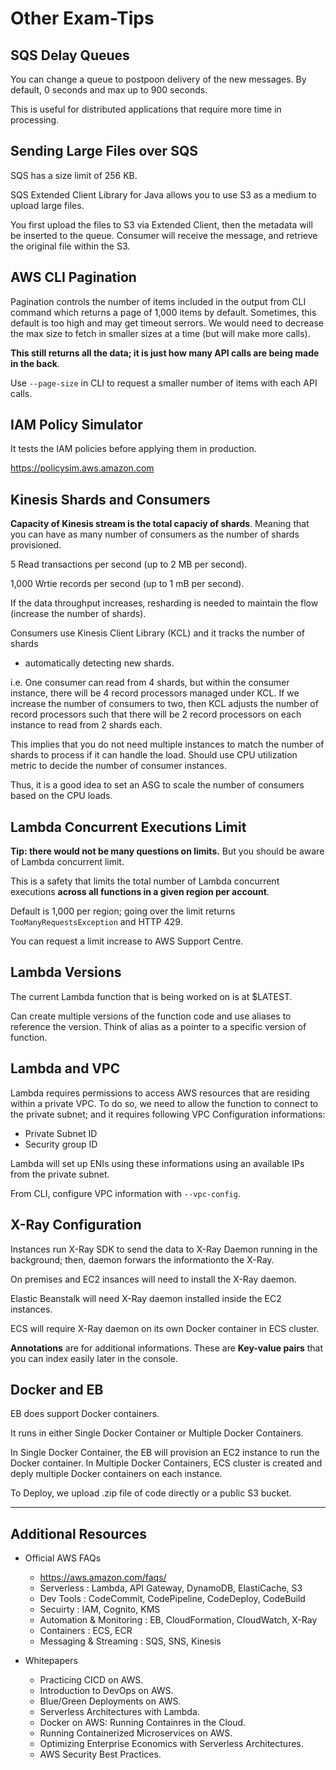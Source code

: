 Other Exam-Tips
===============

SQS Delay Queues
----------------

You can change a queue to postpoon delivery of the new messages. By default,
0 seconds and max up to 900 seconds.

This is useful for distributed applications that require more time in
processing.

Sending Large Files over SQS
----------------------------

SQS has a size limit of 256 KB.

SQS Extended Client Library for Java allows you to use S3 as a medium to upload
large files.

You first upload the files to S3 via Extended Client, then the metadata will be
inserted to the queue. Consumer will receive the message, and retrieve the
original file within the S3.

AWS CLI Pagination
------------------

Pagination controls the number of items included in the output from CLI command
which returns a page of 1,000 items by default. Sometimes, this default is too
high and may get timeout serrors. We would need to decrease the max size to
fetch in smaller sizes at a time (but will make more calls).

**This still returns all the data; it is just how many API calls are being made
in the back**.

Use `--page-size` in CLI to request a smaller number of items with each API
calls.

IAM Policy Simulator
--------------------

It tests the IAM policies before applying them in production.

<https://policysim.aws.amazon.com>

Kinesis Shards and Consumers
----------------------------

**Capacity of Kinesis stream is the total capaciy of shards**. Meaning that you
can have as many number of consumers as the number of shards provisioned.

5 Read transactions per second (up to 2 MB per second).

1,000 Wrtie records per second (up to 1 mB per second).

If the data throughput increases, resharding is needed to maintain the flow
(increase the number of shards).

Consumers use Kinesis Client Library (KCL) and it tracks the number of shards
- automatically detecting new shards.

i.e. One consumer can read from 4 shards, but within the consumer instance,
there will be 4 record processors managed under KCL. If we increase the number
of consumers to two, then KCL adjusts the number of record processors such that
there will be 2 record processors on each instance to read from 2 shards each.

This implies that you do not need multiple instances to match the number of
shards to process if it can handle the load. Should use CPU utilization metric
to decide the number of consumer instances.

Thus, it is a good idea to set an ASG to scale the number of consumers based on
the CPU loads.

Lambda Concurrent Executions Limit
----------------------------------

**Tip: there would not be many questions on limits.** But you should be aware
of Lambda concurrent limit.

This is a safety that limits the total number of Lambda concurrent executions
**across all functions in a given region per account**.

Default is 1,000 per region; going over the limit returns
`TooManyRequestsException` and HTTP 429.

You can request a limit increase to AWS Support Centre.

Lambda Versions
---------------

The current Lambda function that is being worked on is at $LATEST.

Can create multiple versions of the function code and use aliases to reference
the version. Think of alias as a pointer to a specific version of function.

Lambda and VPC
--------------

Lambda requires permissions to access AWS resources that are residing within
a private VPC. To do so, we need to allow the function to connect to the
private subnet; and it requires following VPC Configuration informations:

- Private Subnet ID
- Security group ID

Lambda will set up ENIs using these informations using an available IPs from
the private subnet.

From CLI, configure VPC information with `--vpc-config`.

X-Ray Configuration
-------------------

Instances run X-Ray SDK to send the data to X-Ray Daemon running in the
background; then, daemon forwars the informationto the X-Ray.

On premises and EC2 insances will need to install the X-Ray daemon.

Elastic Beanstalk will need X-Ray daemon installed inside the EC2 instances.

ECS will require X-Ray daemon on its own Docker container in ECS cluster.

**Annotations** are for additional informations. These are **Key-value pairs**
that you can index easily later in the console.

Docker and EB
-------------

EB does support Docker containers.

It runs in either Single Docker Container or Multiple Docker Containers.

In Single Docker Container, the EB will provision an EC2 instance to run the
Docker container. In Multiple Docker Containers, ECS cluster is created and
deply multiple Docker containers on each instance.

To Deploy, we upload .zip file of code directly or a public S3 bucket.

---

Additional Resources
--------------------

- Official AWS FAQs
    - <https://aws.amazon.com/faqs/>
    - Serverless : Lambda, API Gateway, DynamoDB, ElastiCache, S3
    - Dev Tools : CodeCommit, CodePipeline, CodeDeploy, CodeBuild
    - Secuirty : IAM, Cognito, KMS
    - Automation & Monitoring : EB, CloudFormation, CloudWatch, X-Ray
    - Containers : ECS, ECR
    - Messaging & Streaming : SQS, SNS, Kinesis


- Whitepapers
    - Practicing CICD on AWS.
    - Introduction to DevOps on AWS.
    - Blue/Green Deployments on AWS.
    - Serverless Architectures with Lambda.
    - Docker on AWS: Running Containres in the Cloud.
    - Running Containerized Microservices on AWS.
    - Optimizing Enterprise Economics with Serverless Architectures.
    - AWS Security Best Practices.


